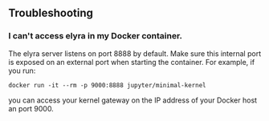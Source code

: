 ## Troubleshooting

### I can't access elyra in my Docker container.

The elyra server listens on port 8888 by default. Make sure this internal port is exposed on an 
external port when starting the container. For example, if you run:

```
docker run -it --rm -p 9000:8888 jupyter/minimal-kernel
```

you can access your kernel gateway on the IP address of your Docker host an port 9000.
